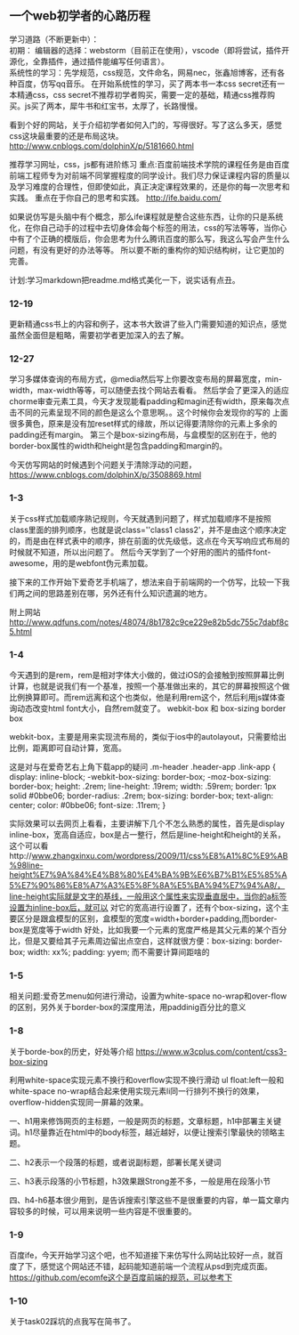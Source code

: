 ## 一个web初学者的心路历程


学习道路（不断更新中）：<br>初期：
编辑器的选择：webstorm（目前正在使用），vscode（即将尝试，插件开源化，全靠插件，通过插件能编写任何语言）。<br>系统性的学习：先学规范，css规范，文件命名，网易nec，张鑫旭博客，还有各种百度，仿写qq音乐。
在开始系统性的学习，买了两本书一本css secret还有一本精通css，css secret不推荐初学者购买，需要一定的基础，精通css推荐购买。js买了两本，犀牛书和红宝书，太厚了，长路慢慢。

看到个好的网站，关于介绍初学者如何入门的，写得很好。写了这么多天，感觉css这块最重要的还是布局这块。
http://www.cnblogs.com/dolphinX/p/5181660.html

推荐学习网址，css，js都有进阶练习
重点:百度前端技术学院的课程任务是由百度前端工程师专为对前端不同掌握程度的同学设计。我们尽力保证课程内容的质量以及学习难度的合理性，但即使如此，真正决定课程效果的，还是你的每一次思考和实践。
重点在于你自己的思考和实践。
http://ife.baidu.com/

如果说仿写是头脑中有个概念，那么ife课程就是整合这些东西，让你的只是系统化，在你自己动手的过程中去切身体会每个标签的用法，css的写法等等，当你心中有了个正确的模版后，你会思考为什么腾讯百度的那么写，我这么写会产生什么问题，有没有更好的办法等等。
所以要不断的重构你的知识结构树，让它更加的完善。

计划:学习markdown把readme.md格式美化一下，说实话有点丑。

### 12-19
更新精通css书上的内容和例子，这本书大致讲了些入门需要知道的知识点，感觉虽然全面但是粗略，需要初学者更加深入的去了解。

### 12-27
学习多媒体查询的布局方式，@media然后写上你要改变布局的屏幕宽度，min-width，max-width等等，可以随便去找个网站去看看。
然后学会了更深入的适应chorme审查元素工具，今天才发现能看padding和magin还有width，原来每次点击不同的元素呈现不同的颜色是这么个意思啊。。这个时候你会发现你的写的
上面很多黄色，原来是没有加reset样式的缘故，所以记得要清除你的元素上多余的padding还有margin。
第三个是box-sizing布局，与盒模型的区别在于，他的border-box属性的width和height是包含padding和margin的。

今天仿写网站的时候遇到个问题关于清除浮动的问题，
https://www.cnblogs.com/dolphinX/p/3508869.html

### 1-3
关于css样式加载顺序熟记规则，今天就遇到问题了，样式加载顺序不是按照class里面的排列顺序，也就是说class=''class1 class2'，并不是由这个顺序决定的，而是由在样式表中的顺序，排在前面的优先级低，这点在今天写响应式布局的时候就不知道，所以出问题了。
然后今天学到了一个好用的图片的插件font-awesome，用的是webfont伪元素加载。

接下来的工作开始下爱奇艺手机端了，想法来自于前端网的一个仿写，比较一下我们两之间的思路差别在哪，另外还有什么知识遗漏的地方。

附上网站
http://www.qdfuns.com/notes/48074/8b1782c9ce229e82b5dc755c7dabf8c5.html

### 1-4
今天遇到的是rem，rem是相对字体大小做的，做过iOS的会接触到按照屏幕比例计算，也就是说我们有一个基准，按照一个基准做出来的，其它的屏幕按照这个做比例换算即可。而rem远离和这个也类似，他是利用rem这个，然后利用js媒体查询动态改变html font大小，自然rem就变了。
webkit-box 和 box-sizing border box

webkit-box，主要是用来实现流布局的，类似于ios中的autolayout，只需要给出比例，距离即可自动计算，宽高。

这是对与在爱奇艺右上角下载app的疑问
.m-header .header-app .link-app {
    display: inline-block;
    -webkit-box-sizing: border-box;
    -moz-box-sizing: border-box;
    height: .2rem;
    line-height: .19rem;
    width: .59rem;
    border: 1px solid #0bbe06;
    border-radius: .2rem;
    box-sizing: border-box;
    text-align: center;
    color: #0bbe06;
    font-size: .11rem;
}

实际效果可以去网页上看看，主要讲解下几个不怎么熟悉的属性，首先是display inline-box，宽高自适应，box是占一整行，然后是line-height和height的关系，这个可以看http://www.zhangxinxu.com/wordpress/2009/11/css%E8%A1%8C%E9%AB%98line-height%E7%9A%84%E4%B8%80%E4%BA%9B%E6%B7%B1%E5%85%A5%E7%90%86%E8%A7%A3%E5%8F%8A%E5%BA%94%E7%94%A8/，line-height实际就是文字的基线，一般用这个属性来实现垂直居中，当你的a标签设置为inline-box后，就可以
对它的宽高进行设置了，还有个box-sizing，这个主要区分是跟盒模型的区别，盒模型的宽度=width+border+padding,而border-box是宽度等于width
好处，比如我要一个元素的宽度严格是其父元素的某个百分比，但是又要给其子元素周边留出点空白，这样就很方便：box-sizing: border-box; width: xx%; padding: yyem;
而不需要计算间距啥的

### 1-5
相关问题:爱奇艺menu如何进行滑动，设置为white-space no-wrap和over-flow的区别，另外关于border-box的深度用法，用paddinig百分比的意义

### 1-8
关于borde-box的历史，好处等介绍
https://www.w3cplus.com/content/css3-box-sizing

利用white-space实现元素不换行和overflow实现不换行滑动
ul float:left一般和white-space no-wrap结合起来使用实现元素li同一行排列不换行的效果，overflow-hidden实现同一屏幕的效果。

一、h1用来修饰网页的主标题，一般是网页的标题，文章标题，h1中部署主关键词。h1尽量靠近在html中的body标签，越近越好，以便让搜索引擎最快的领略主题。

二、h2表示一个段落的标题，或者说副标题，部署长尾关键词

三、h3表示段落的小节标题，h3效果跟Strong差不多，一般是用在段落小节

四、h4-h6基本很少用到，是告诉搜索引擎这些不是很重要的内容，单一篇文章内容较多的时候，可以用来说明一些内容是不很重要的。

### 1-9
百度ife，今天开始学习这个吧，也不知道接下来仿写什么网站比较好一点，就百度了下，感觉这个网站还不错，起码能知道前端一个流程从psd到完成页面。
https://github.com/ecomfe这个是百度前端的规范，可以参考下

### 1-10
关于task02踩坑的点我写在简书了。